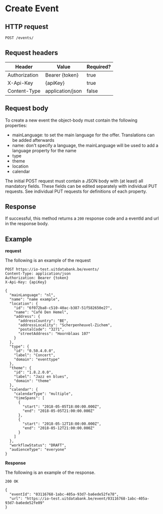 ---
---

# Create Event

## HTTP request

```
POST /events/
```

## Request headers

| Header        | Value            | Required? |
| ------------- | ---------------- | --------- |
| Authorization | Bearer {token}   | true      |
| X-Api-Key     | {apiKey}         | true      |
| Content-Type  | application/json | false     |


## Request body

To create a new event the object-body must contain the following properties:
- mainLanguage: to set the main language for the offer. Translations can be added afterwards
- name: don't specify a language, the mainLanguage will be used to add a language property for the name
- type
- theme
- location
- calendar

The initial POST request must contain a JSON body with (at least) all mandatory fields. These fields can be edited separately with individual PUT requests.
See individual PUT requests for definitions of each property.


## Response

If successful, this method returns a `200` response code and a eventId and url in the response body.

## Example

**request**

The following is an example of the request

```
POST https://io-test.uitdatabank.be/events/
Content-Type: application/json
Authorization: Bearer {token}
X-Api-Key: {apiKey}

{
  "mainLanguage": "nl",
  "name": "name example",
  "location": {
    "id": "6f072ba8-c510-40ac-b387-51f582650e27",
    "name": "Café Den Hemel",
    "address": {
      "addressCountry": "BE",
      "addressLocality": "Scherpenheuvel-Zichem",
      "postalCode": "3271",
      "streetAddress": "Hoornblaas 107"
    }
  },
  "type": {
    "id": "0.50.4.0.0",
    "label": "Concert",
    "domain": "eventtype"
  },
  "theme": {
    "id": "1.8.2.0.0",
    "label": "Jazz en blues",
    "domain": "theme"
  },
  "calendar": {
    "calendarType": "multiple",
    "timeSpans": [
      {
        "start": "2018-05-05T18:00:00.000Z",
        "end": "2018-05-05T21:00:00.000Z"
      },
      {
        "start": "2018-05-12T18:00:00.000Z",
        "end": "2018-05-12T21:00:00.000Z"
      }
    ]
  },
  "workflowStatus": "DRAFT",
  "audienceType": "everyone"
}
```

**Response**

The following is an example of the response.

```
200 OK

{
  "eventId": "03116768-1abc-405a-93d7-ba6ede52fe78",
  "url": "https://io-test.uitdatabank.be/event/03116768-1abc-405a-93d7-ba6ede52fe09"
}
```
